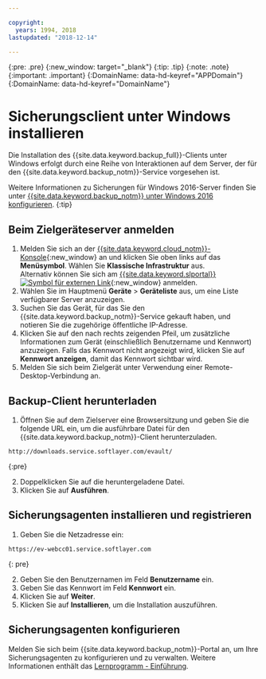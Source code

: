 ```yaml
---

copyright:
  years: 1994, 2018
lastupdated: "2018-12-14"

---
```

{:pre: .pre}
{:new_window: target="_blank"}
{:tip: .tip}
{:note: .note}
{:important: .important}
{:DomainName: data-hd-keyref="APPDomain"}
{:DomainName: data-hd-keyref="DomainName"}

# Sicherungsclient unter Windows installieren

Die Installation des {{site.data.keyword.backup_full}}-Clients unter Windows erfolgt durch eine Reihe von Interaktionen auf dem Server, der für den {{site.data.keyword.backup_notm}}-Service vorgesehen ist.

Weitere Informationen zu Sicherungen für Windows 2016-Server finden Sie unter [{{site.data.keyword.backup_notm}} unter Windows 2016 konfigurieren](install-backup-client-windows2016.html).
{:tip}

## Beim Zielgeräteserver anmelden

1. Melden Sie sich an der [{{site.data.keyword.cloud_notm}}-Konsole](https://{DomainName}/catalog/){:new_window} an und klicken Sie oben links auf das **Menüsymbol**. Wählen Sie **Klassische Infrastruktur** aus. <br/>
   Alternativ können Sie sich am [{{site.data.keyword.slportal}} ![Symbol für externen Link](../../icons/launch-glyph.svg "Symbol für externen Link")](https://control.softlayer.com/){:new_window} anmelden.
2. Wählen Sie im Hauptmenü **Geräte** > **Geräteliste** aus, um eine Liste verfügbarer Server anzuzeigen.
3. Suchen Sie das Gerät, für das Sie den {{site.data.keyword.backup_notm}}-Service gekauft haben, und notieren Sie die zugehörige öffentliche IP-Adresse.
4. Klicken Sie auf den nach rechts zeigenden Pfeil, um zusätzliche Informationen zum Gerät (einschließlich Benutzername und Kennwort) anzuzeigen. Falls das Kennwort nicht angezeigt wird, klicken Sie auf **Kennwort anzeigen**, damit das Kennwort sichtbar wird.
5. Melden Sie sich beim Zielgerät unter Verwendung einer Remote-Desktop-Verbindung an.

## Backup-Client herunterladen

1. Öffnen Sie auf dem Zielserver eine Browsersitzung und geben Sie die folgende URL ein, um die ausführbare Datei für den {{site.data.keyword.backup_notm}}-Client herunterzuladen. <br/>
  ```
  http://downloads.service.softlayer.com/evault/
  ```
  {:pre}

2. Doppelklicken Sie auf die heruntergeladene Datei.
3. Klicken Sie auf **Ausführen**.


## Sicherungsagenten installieren und registrieren

1. Geben Sie die Netzadresse ein: <br />
  ```
  https://ev-webcc01.service.softlayer.com
  ```
  {: pre}

2. Geben Sie den Benutzernamen im Feld **Benutzername** ein.
3. Geben Sie das Kennwort im Feld **Kennwort** ein.
6. Klicken Sie auf **Weiter**.
7. Klicken Sie auf **Installieren**, um die Installation auszuführen.

## Sicherungsagenten konfigurieren

Melden Sie sich beim {{site.data.keyword.backup_notm}}-Portal an, um Ihre Sicherungsagenten zu konfigurieren und zu verwalten. Weitere Informationen enthält das [Lernprogramm - Einführung](index.html#configuring-the-backup-agent-and-the-backup-schedule).
